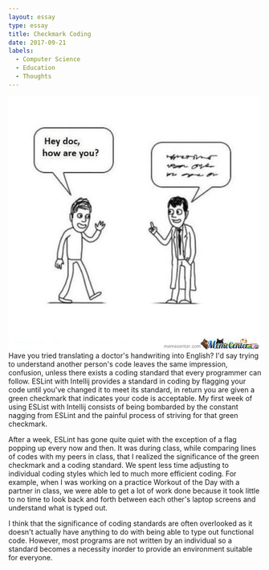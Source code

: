 ```yaml
---
layout: essay
type: essay
title: Checkmark Coding
date: 2017-09-21
labels:
  - Computer Science
  - Education
  - Thoughts
---
```


<img class="ui small left floated rounded image" src="/images/doctor_handwriting.jpg">
Have you tried translating a doctor's handwriting into English? I'd say trying to understand another person's code leaves the same impression, confusion, unless there exists a coding standard that every programmer can follow. ESLint with Intellij provides a standard in coding by flagging your code until you've changed it to meet its standard, in return you are given a green checkmark that indicates your code is acceptable. My first week of using ESList with Intellij consists of being bombarded by the constant nagging from ESLint and the painful process of striving for that green checkmark.

After a week, ESLint has gone quite quiet with the exception of a flag popping up every now and then. It was during class, while comparing lines of codes with my peers in class, that I realized the significance of the green checkmark and a coding standard. We spent less time adjusting to individual coding styles which led to much more efficient coding. For example, when I was working on a practice Workout of the Day with a partner in class, we were able to get a lot of work done because it took little to no time to look back and forth between each other's laptop screens and understand what is typed out.

I think that the significance of coding standards are often overlooked as it doesn't actually have anything to do with being able to type out functional code. However, most programs are not written by an individual so a standard becomes a necessity inorder to provide an environment suitable for everyone. 
